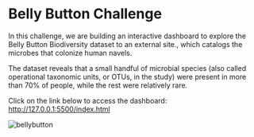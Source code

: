 # Belly Button Challenge

In this challenge, we are building an interactive dashboard to explore the Belly Button Biodiversity dataset to an external site., which catalogs the microbes that 
colonize human navels.

The dataset reveals that a small handful of microbial species (also called operational taxonomic units, or OTUs, in the study) were present in more than 70% of people, 
while the rest were relatively rare.


Click on the link below to access the dashboard:
http://127.0.0.1:5500/index.html



![bellybutton](https://github.com/meardreed/Belly-Button-Challenge/assets/124413887/19e90926-6446-4d53-84d3-192d1c6b76db)
